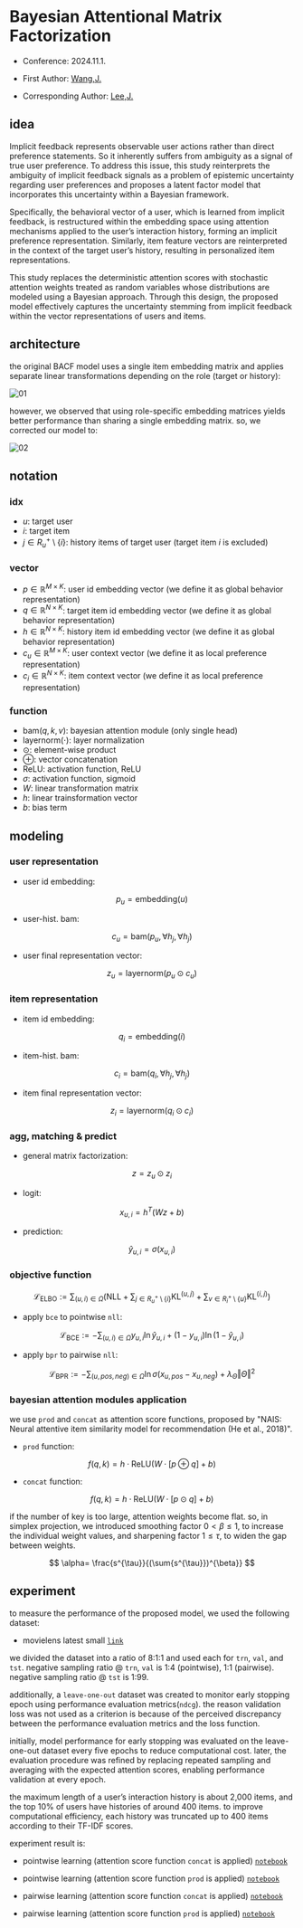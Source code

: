 # Bayesian Attentional Matrix Factorization

- Conference: 2024.11.1.

- First Author: [Wang,J.](https://github.com/jayarnim)

- Corresponding Author: [Lee,J.](https://github.com/jaylee07)

## idea

Implicit feedback represents observable user actions rather than direct preference statements. So it inherently suffers from ambiguity as a signal of true user preference. To address this issue, this study reinterprets the ambiguity of implicit feedback signals as a problem of epistemic uncertainty regarding user preferences and proposes a latent factor model that incorporates this uncertainty within a Bayesian framework.

Specifically, the behavioral vector of a user, which is learned from implicit feedback, is restructured within the embedding space using attention mechanisms applied to the user’s interaction history, forming an implicit preference representation. Similarly, item feature vectors are reinterpreted in the context of the target user’s history, resulting in personalized item representations.

This study replaces the deterministic attention scores with stochastic attention weights treated as random variables whose distributions are modeled using a Bayesian approach. Through this design, the proposed model effectively captures the uncertainty stemming from implicit feedback within the vector representations of users and items.

## architecture

the original BACF model uses a single item embedding matrix and applies separate linear transformations depending on the role (target or history):

![01](/desc/origin.png)

however, we observed that using role-specific embedding matrices yields better performance than sharing a single embedding matrix. so, we corrected our model to:

![02](/desc/improved.png)

## notation

### idx

- $u$: target user
- $i$: target item
- $j \in R_{u}^{+} \setminus \{i\}$: history items of target user (target item $i$ is excluded)

### vector

- $p \in \mathbb{R}^{M \times K}$: user id embedding vector (we define it as global behavior representation)
- $q \in \mathbb{R}^{N \times K}$: target item id embedding vector (we define it as global behavior representation)
- $h \in \mathbb{R}^{N \times K}$: history item id embedding vector (we define it as global behavior representation)
- $c_{u} \in \mathbb{R}^{M \times K}$: user context vector (we define it as local preference representation)
- $c_{i} \in \mathbb{R}^{N \times K}$: item context vector (we define it as local preference representation)

### function

- $\mathrm{bam}(q,k,v)$: bayesian attention module (only single head)
- $\mathrm{layernorm}(\cdot)$: layer normalization
- $\odot$: element-wise product
- $\oplus$: vector concatenation
- $\mathrm{ReLU}$: activation function, ReLU
- $\sigma$: activation function, sigmoid
- $W$: linear transformation matrix
- $h$: linear trainsformation vector
- $b$: bias term

## modeling

### user representation

- user id embedding:

$$
p_{u}=\mathrm{embedding}(u)
$$

- user-hist. bam:

$$
c_{u}=\mathrm{bam}(p_{u}, \forall h_{j}, \forall h_{j})
$$

- user final representation vector:

$$
z_{u}=\mathrm{layernorm}(p_{u} \odot c_{u})
$$

### item representation

- item id embedding:

$$
q_{i}=\mathrm{embedding}(i)
$$

- item-hist. bam:

$$
c_{i}=\mathrm{bam}(q_{i}, \forall h_{j}, \forall h_{j})
$$

- item final representation vector:

$$
z_{i}=\mathrm{layernorm}(q_{i} \odot c_{i})
$$

### agg, matching & predict

- general matrix factorization:

$$
z=z_{u} \odot z_{i}
$$

- logit:

$$
x_{u,i}=h^{T}(Wz+b)
$$

- prediction:

$$
\hat{y}_{u,i}=\sigma(x_{u,i})
$$

### objective function

$$
\mathcal{L}_{\mathrm{ELBO}}:= \sum_{(u,i)\in\Omega}{\left(\mathrm{NLL} + \sum_{j \in R_{u}^{+} \setminus \{i\}}{\mathrm{KL}^{(u,j)}} + \sum_{v \in R_{i}^{+} \setminus \{u\}}{\mathrm{KL}^{(i,j)}} \right)}
$$

- apply `bce` to pointwise `nll`:

$$
\mathcal{L}_{\mathrm{BCE}}:=-\sum_{(u,i)\in\Omega}{y_{u,i}\ln{\hat{y}_{u,i}} + (1-y_{u,i})\ln{(1-\hat{y}_{u,i})}}
$$

- apply `bpr` to pairwise `nll`:

$$
\mathcal{L}_{\mathrm{BPR}}:=-\sum_{(u,pos,neg)\in\Omega}{\ln{\sigma(x_{u,pos} - x_{u,neg})}+\lambda_{\Theta}\Vert \Theta \Vert^{2}}
$$

### bayesian attention modules application

we use `prod` and `concat` as attention score functions, proposed by "NAIS: Neural attentive item similarity model for recommendation (He et al., 2018)".

- `prod` function:

$$
f(q,k)=h \cdot \mathrm{ReLU}(W \cdot [p \oplus q] + b)
$$

- `concat` function:

$$
f(q,k)=h \cdot \mathrm{ReLU}(W \cdot [p \odot q] + b)
$$

if the number of key is too large, attention weights become flat. so, in simplex projection, we introduced smoothing factor $0 < \beta \le 1$, to increase the individual weight values, and sharpening factor $1 \le \tau$, to widen the gap between weights.

$$
\alpha= \frac{s^{\tau}}{(\sum{s^{\tau}})^{\beta}}
$$

## experiment

to measure the performance of the proposed model, we used the following dataset:

- movielens latest small [`link`](https://grouplens.org/datasets/movielens/latest/)

we divided the dataset into a ratio of 8:1:1 and used each for `trn`, `val`, and `tst`. negative sampling ratio @ `trn`, `val` is 1:4 (pointwise), 1:1 (pairwise). negative sampling ratio @ `tst` is 1:99.

additionally, a `leave-one-out` dataset was created to monitor early stopping epoch using performance evaluation metrics(`ndcg`). the reason validation loss was not used as a criterion is because of the perceived discrepancy between the performance evaluation metrics and the loss function.

initially, model performance for early stopping was evaluated on the leave-one-out dataset every five epochs to reduce computational cost. later, the evaluation procedure was refined by replacing repeated sampling and averaging with the expected attention scores, enabling performance validation at every epoch.

the maximum length of a user’s interaction history is about 2,000 items, and the top 10% of users have histories of around 400 items. to improve computational efficiency, each history was truncated up to 400 items according to their TF-IDF scores.

experiment result is:

- pointwise learning (attention score function `concat` is applied) [`notebook`](/_notebooks/pointwise/BAMF_lognormal_concat_movielens.ipynb)

- pointwise learning (attention score function `prod` is applied) [`notebook`](/_notebooks/pointwise/BAMF_lognormal_prod_movielens.ipynb)

- pairwise learning (attention score function `concat` is applied) [`notebook`](/_notebooks/pairwise/BAMF_lognormal_concat_movielens.ipynb)

- pairwise learning (attention score function `prod` is applied) [`notebook`](/_notebooks/pairwise/BAMF_lognormal_prod_movielens.ipynb)